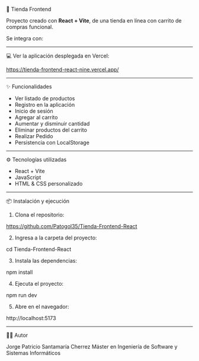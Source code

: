 🛒 Tienda Frontend

Proyecto creado con **React + Vite**, de una tienda en línea con carrito de compras funcional.

Se integra con:

--- 

💻 Ver la aplicación desplegada en Vercel:

https://tienda-frontend-react-nine.vercel.app/

---

✨ Funcionalidades

- Ver listado de productos
- Registro en la aplicación
- Inicio de sesión 
- Agregar al carrito
- Aumentar y disminuir cantidad
- Eliminar productos del carrito
- Realizar Pedido
- Persistencia con LocalStorage

---

⚙️ Tecnologías utilizadas

- React + Vite
- JavaScript
- HTML & CSS personalizado

--- 

📦 Instalación y ejecución

1. Clona el repositorio:

https://github.com/Patogol35/Tienda-Frontend-React

2. Ingresa a la carpeta del proyecto:

cd Tienda-Frontend-React

3. Instala las dependencias:
  
npm install

4. Ejecuta el proyecto:

npm run dev 

5. Abre en el navegador:
  
http://localhost:5173

---

👨‍💻 Autor

Jorge Patricio Santamaría Cherrez
Máster en Ingeniería de Software y Sistemas Informáticos

